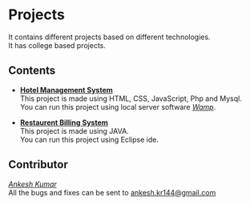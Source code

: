 # Projects

It contains different projects based on different technologies.  
It has college based projects.

Contents
---
* [**Hotel Management System**](https://github.com/Ankesh11/Projects/tree/master/Hotel%20Management%20System)    
  This project is made using HTML, CSS, JavaScript, Php and Mysql.  
  You can run this project using local server software [*Wamp*](http://www.wampserver.com/en/).

* [**Restaurent Billing System**](https://github.com/Ankesh11/Projects/tree/master/Restaurant%20Billing%20System)  
  This project is made using JAVA.  
  You can run this project using Eclipse ide.

Contributor
---
[*Ankesh Kumar*](https://www.linkedin.com/in/ankesh-kumar-32b3a1b6/)  
All the bugs and fixes can be sent to ankesh.kr144@gmail.com

